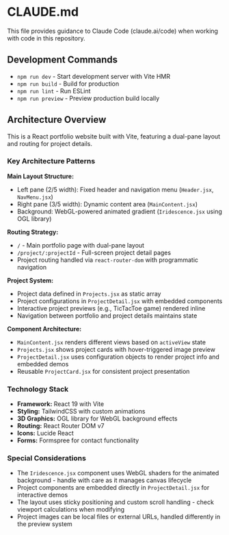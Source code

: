# CLAUDE.md

This file provides guidance to Claude Code (claude.ai/code) when working with code in this repository.

## Development Commands

- `npm run dev` - Start development server with Vite HMR
- `npm run build` - Build for production 
- `npm run lint` - Run ESLint
- `npm run preview` - Preview production build locally

## Architecture Overview

This is a React portfolio website built with Vite, featuring a dual-pane layout and routing for project details.

### Key Architecture Patterns

**Main Layout Structure:**
- Left pane (2/5 width): Fixed header and navigation menu (`Header.jsx`, `NavMenu.jsx`)
- Right pane (3/5 width): Dynamic content area (`MainContent.jsx`)
- Background: WebGL-powered animated gradient (`Iridescence.jsx` using OGL library)

**Routing Strategy:**
- `/` - Main portfolio page with dual-pane layout
- `/project/:projectId` - Full-screen project detail pages
- Project routing handled via `react-router-dom` with programmatic navigation

**Project System:**
- Project data defined in `Projects.jsx` as static array
- Project configurations in `ProjectDetail.jsx` with embedded components
- Interactive project previews (e.g., TicTacToe game) rendered inline
- Navigation between portfolio and project details maintains state

**Component Architecture:**
- `MainContent.jsx` renders different views based on `activeView` state
- `Projects.jsx` shows project cards with hover-triggered image preview
- `ProjectDetail.jsx` uses configuration objects to render project info and embedded demos
- Reusable `ProjectCard.jsx` for consistent project presentation

### Technology Stack

- **Framework:** React 19 with Vite
- **Styling:** TailwindCSS with custom animations
- **3D Graphics:** OGL library for WebGL background effects
- **Routing:** React Router DOM v7
- **Icons:** Lucide React
- **Forms:** Formspree for contact functionality

### Special Considerations

- The `Iridescence.jsx` component uses WebGL shaders for the animated background - handle with care as it manages canvas lifecycle
- Project components are embedded directly in `ProjectDetail.jsx` for interactive demos
- The layout uses sticky positioning and custom scroll handling - check viewport calculations when modifying
- Project images can be local files or external URLs, handled differently in the preview system